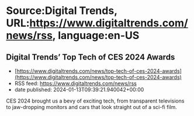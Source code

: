 # Source:Digital Trends, URL:https://www.digitaltrends.com/news/rss, language:en-US

## Digital Trends’ Top Tech of CES 2024 Awards
 - [https://www.digitaltrends.com/news/top-tech-of-ces-2024-awards](https://www.digitaltrends.com/news/top-tech-of-ces-2024-awards)
 - RSS feed: https://www.digitaltrends.com/news/rss
 - date published: 2024-01-13T09:39:21.940042+00:00

CES 2024 brought us a bevy of exciting tech, from transparent televisions to jaw-dropping monitors and cars that look straight out of a sci-fi film.

